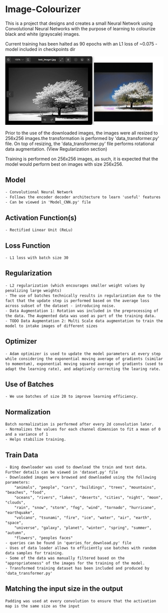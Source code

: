 # Image-Colourizer
This is a project that designs and creates a small Neural Network using Convolutional Neural Networks with the purpose of learning to colourize black and white (grayscale) images.

Current training has been halted as 90 epochs with an L1 loss of ~0.075
    - model included in checkpoints dir

![Alt text](90_epoch_progress.png)


Prior to the use of the downloaded images, the images were all resized to 256x256 images.the transformation is performed by 'data_transformer.py' file. On top of resizing, the 'data_transformer.py' file performs rotational data augmentation. (View Regularization section)

Training is performed on 256x256 images, as such, it is expected that the model would perform best on images with size 256x256.

## Model
    - Convolutional Neural Network
    - Follows the encoder decoder architecture to learn 'useful' features
    - Can be viewed in 'Model_CNN.py' file

## Activation Function(s)
    - Rectified Linear Unit (ReLu)

## Loss Function
    - L1 loss with batch size 30

## Regularization
    - L2 regularization (which encourages smaller weight values by penalizing large weights)
    - The use of batches technically results in regularization due to the fact that the update step is performed based on the average loss across subset of the dataset - introducing noise.
    - Data Augmentation 1: Rotation was included in the preprocessing of the data. The Augmented data was used as part of the training data.
    - TODO Data Augmentation 2: Multi Scale data augmentation to train the model to intake images of different sizes

## Optimizer
    - Adam optimizer is used to update the model parameters at every step while considering the exponential moving average of gradients (similar to momentum), exponential moving squared average of gradients (used to adapt the learning rate), and adaptively correcting the learing rate.

## Use of Batches
    - We use batches of size 20 to improve learning efficiency.

## Normalization
    Batch normalization is performed after every 2d convolution later.
    - Normalizes the values for each channel dimension to fit a mean of 0 and a variance of 1
    - Helps stabilize training.

## Train Data
    - Bing downloader was used to download the train and test data. Further details can be viewed in 'dataset.py' file
    - Downloaded images were browsed and downloaded using the following parameters:
        "animals", "people", "cars", "buildings", "trees", "mountains", "beaches", "food",
        "oceans", "rivers", "lakes", "deserts", "cities", "night", "moon", "clouds",
        "rain", "snow", "storm", "fog", "wind", "tornado", "hurricane", "earthquake", 
        "volcano", "tsunami", "fire", "ice", "water", "air", "earth", "space",
        "universe", "galaxy", "planet", "winter", "spring", "summer", "autumn", 
        "flowers", "peoples faces"
    - queries can be found in 'queries_for_download.py' file
    - Uses of data loader allows to efficiently use batches with random data samples for training.
    - Some of the data was manually filtered based on the "appropriateness" of the images for the training of the model.
    - Transformed training dataset has been included and produced by 'data_transformer.py'

## Matching the input size in the output
    Padding was used at every convolution to ensure that the activation map is the same size as the input